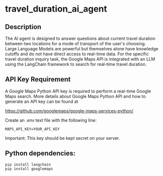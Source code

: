 # travel_duration_ai_agent
## Description
The AI agent is designed to answer questions about current travel duration between two locations for a mode of transport of the user's choosing. Large Language Models are powerful but themselves alone have knowledge cutoffs and do not have direct access to real-time data. For the specific travel duration inquiry task, the Google Maps API is integrated with an LLM using the LangChain framework to search for real-time travel duration.

## API Key Requirement
A Google Maps Python API key is required to perform a real-time Google Maps search. More details about Google Maps Python API and how to generate an API key can be found at

https://github.com/googlemaps/google-maps-services-python/

Create an .env text file with the following line:
```
MAPS_API_KEY=YOUR_API_KEY
```
Important: This key should be kept secret on your server.

## Python dependencies:
```
pip install langchain
pip install googlemaps
```
